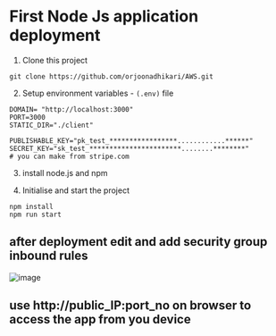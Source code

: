 # First Node Js application deployment

1. Clone this project
```
git clone https://github.com/orjoonadhikari/AWS.git
```
2. Setup  environment variables - `(.env)` file
```
DOMAIN= "http://localhost:3000"
PORT=3000
STATIC_DIR="./client"

PUBLISHABLE_KEY="pk_test_*****************............******"
SECRET_KEY="sk_test_***********************........********"
# you can make from stripe.com
```
3. install node.js and npm

4. Initialise and start the project
```
npm install
npm run start
```

## after deployment edit and add  security group inbound rules  
   
![image](https://github.com/orjoonadhikari/AWS/assets/47244258/de871bfd-2cc0-49d8-b9d0-37e3ddfbdb3f)

## use  http://public_IP:port_no on browser to access the app from you device
